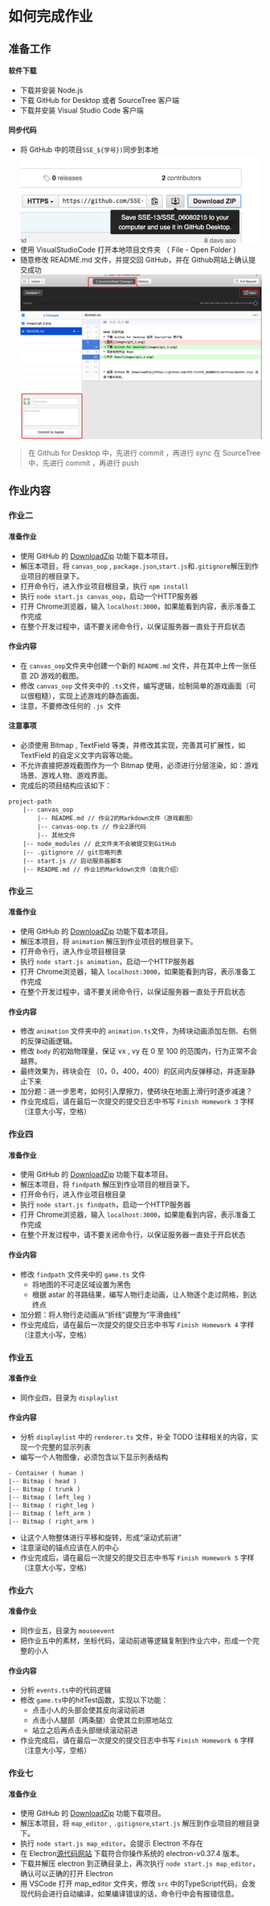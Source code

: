 # 如何完成作业

## 准备工作


#### 软件下载
* 下载并安装 Node.js
* 下载 GitHub for Desktop 或者 SourceTree 客户端
* 下载并安装 Visual Studio Code 客户端

#### 同步代码
* 将 GitHub 中的项目```SSE_${学号})```同步到本地
![将 GitHub 中的代码同步到本地](images/git_1.png)
* 使用 VisualStudioCode 打开本地项目文件夹 （ File - Open Folder )
* 随意修改 README.md 文件，并提交回 GitHub，并在 Github网站上确认提交成功
![随意修改 README.md 文件，并提交回 GitHub](images/git_2.png)

> 在 Github for Desktop 中，先进行 commit ，再进行 sync
> 在 SourceTree 中，先进行 commit ，再进行 push


## 作业内容

### 作业二

#### 准备作业
* 使用 GitHub 的 [DownloadZip](https://github.com/SSE-13/SSE_06080215/archive/master.zip) 功能下载本项目。
* 解压本项目，将 ``` canvas_oop ``` , ```package.json```,```start.js```和```.gitignore```解压到作业项目的根目录下。
* 打开命令行，进入作业项目根目录，执行 ``` npm install ```
* 执行 ``` node start.js canvas_oop ```，启动一个HTTP服务器
* 打开 Chrome浏览器，输入 ```localhost:3000```，如果能看到内容，表示准备工作完成
* 在整个开发过程中，请不要关闭命令行，以保证服务器一直处于开启状态

#### 作业内容
* 在 ```canvas_oop```文件夹中创建一个新的 ```README.md``` 文件，并在其中上传一张任意 2D 游戏的截图。
* 修改 ```canvas_oop``` 文件夹中的 ```.ts```文件，编写逻辑，绘制简单的游戏画面（可以很粗糙），实现上述游戏的静态画面。
* 注意，不要修改任何的 ```.js ```文件

#### 注意事项
* 必须使用 Bitmap , TextField 等类，并修改其实现，完善其可扩展性，如 TextField 的自定义文字内容等功能。
* 不允许直接把游戏截图作为一个 Bitmap 使用，必须进行分层渲染，如：游戏场景、游戏人物、游戏界面。
* 完成后的项目结构应该如下：
```
project-path
    |-- canvas_oop
        |-- README.md // 作业2的Markdown文件（游戏截图）
        |-- canvas-oop.ts // 作业2源代码
        |-- 其他文件 
    |-- node_modules // 此文件夹不会被提交到GitHub
    |-- .gitignore // git忽略列表
    |-- start.js // 启动服务器脚本
    |-- README.md // 作业1的Markdown文件（自我介绍）
```


### 作业三

#### 准备作业
* 使用 GitHub 的 [DownloadZip](https://github.com/SSE-13/SSE_06080215/archive/master.zip) 功能下载本项目。
* 解压本项目，将 ``` animation ``` 解压到作业项目的根目录下。
* 打开命令行，进入作业项目根目录
* 执行 ``` node start.js animation ```，启动一个HTTP服务器
* 打开 Chrome浏览器，输入 ```localhost:3000```，如果能看到内容，表示准备工作完成
* 在整个开发过程中，请不要关闭命令行，以保证服务器一直处于开启状态

#### 作业内容
* 修改 ``` animation ``` 文件夹中的 ```animation.ts```文件，为砖块动画添加左侧、右侧的反弹动画逻辑。
* 修改 ``` body ``` 的初始物理量，保证 vx , vy 在 0 至 100 的范围内，行为正常不会越界。
* 最终效果为，砖块会在 （0，0，400，400）的区间内反弹移动，并逐渐静止下来
* 加分题：进一步思考，如何引入摩擦力，使砖块在地面上滑行时逐步减速？
* 作业完成后，请在最后一次提交的提交日志中书写 ```Finish Homework 3``` 字样（注意大小写，空格）

### 作业四

#### 准备作业
* 使用 GitHub 的 [DownloadZip](https://github.com/SSE-13/SSE_06080215/archive/master.zip) 功能下载本项目。
* 解压本项目，将 ``` findpath ``` 解压到作业项目的根目录下。
* 打开命令行，进入作业项目根目录
* 执行 ``` node start.js findpath ```，启动一个HTTP服务器
* 打开 Chrome浏览器，输入 ```localhost:3000```，如果能看到内容，表示准备工作完成
* 在整个开发过程中，请不要关闭命令行，以保证服务器一直处于开启状态

#### 作业内容
* 修改 ``` findpath ``` 文件夹中的 ```game.ts``` 文件
    * 将地图的不可走区域设置为黑色
    * 根据 astar 的寻路结果，编写人物行走动画，让人物逐个走过网格，到达终点
* 加分题：将人物行走动画从“折线”调整为“平滑曲线”
* 作业完成后，请在最后一次提交的提交日志中书写 ```Finish Homework 4``` 字样（注意大小写，空格）


### 作业五

#### 准备作业

* 同作业四，目录为 ``` displaylist ```

#### 作业内容

* 分析 ```displaylist``` 中的 ``` renderer.ts ``` 文件，补全 TODO 注释相关的内容，实现一个完整的显示列表
* 编写一个人物图像，必须包含以下显示列表结构
```
- Container ( human )
|-- Bitmap ( head )
|-- Bitmap ( trunk )
|-- Bitmap ( left_leg )
|-- Bitmap ( right_leg )
|-- Bitmap ( left_arm )
|-- Bitmap ( right_arm )
```

* 让这个人物整体进行平移和旋转，形成“滚动式前进”
* 注意滚动的锚点应该在人的中心
* 作业完成后，请在最后一次提交的提交日志中书写 ```Finish Homework 5``` 字样（注意大小写，空格）




### 作业六

#### 准备作业

* 同作业五，目录为 ``` mouseevent ```
* 把作业五中的素材，坐标代码，滚动前进等逻辑复制到作业六中，形成一个完整的小人

#### 作业内容

* 分析 ```events.ts```中的代码逻辑
* 修改 ```game.ts```中的hitTest函数，实现以下功能：
    * 点击小人的头部会使其反向滚动前进
    * 点击小人腿部（两条腿）会使其立刻原地站立
    * 站立之后再点击头部继续滚动前进
* 作业完成后，请在最后一次提交的提交日志中书写 ```Finish Homework 6``` 字样（注意大小写，空格）

### 作业七

#### 准备作业

* 使用 GitHub 的 [DownloadZip](https://github.com/SSE-13/SSE_06080215/archive/master.zip) 功能下载项目。
* 解压本项目，将 ``` map_editor ``` , ```.gitignore```,```start.js``` 解压到作业项目的根目录下。
* 执行 ```node start.js map_editor```，会提示 Electron 不存在
* 在 Electron[源代码网站](https://github.com/electron/electron) 下载符合你操作系统的 electron-v0.37.4 版本。
* 下载并解压 electron 到正确目录上，再次执行 ``` node start.js map_editor ```，确认可以正确的打开 Electron
* 用 VSCode 打开 map_editor 文件夹，修改 ``` src ``` 中的TypeScript代码，会发现代码会进行自动编译，如果编译错误的话，命令行中会有报错信息。

